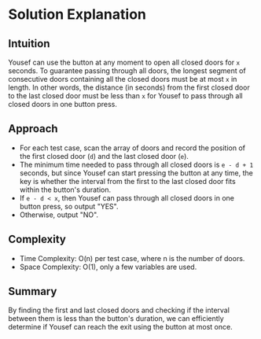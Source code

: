 # Solution Explanation

## Intuition
Yousef can use the button at any moment to open all closed doors for `x` seconds. To guarantee passing through all doors, the longest segment of consecutive doors containing all the closed doors must be at most `x` in length. In other words, the distance (in seconds) from the first closed door to the last closed door must be less than `x` for Yousef to pass through all closed doors in one button press.

## Approach
- For each test case, scan the array of doors and record the position of the first closed door (`d`) and the last closed door (`e`).
- The minimum time needed to pass through all closed doors is `e - d + 1` seconds, but since Yousef can start pressing the button at any time, the key is whether the interval from the first to the last closed door fits within the button's duration.
- If `e - d < x`, then Yousef can pass through all closed doors in one button press, so output "YES".
- Otherwise, output "NO".

## Complexity
- Time Complexity: O(n) per test case, where n is the number of doors.
- Space Complexity: O(1), only a few variables are used.

## Summary
By finding the first and last closed doors and checking if the interval between them is less than the button's duration, we can efficiently determine if Yousef can reach the exit using the button at most once.
